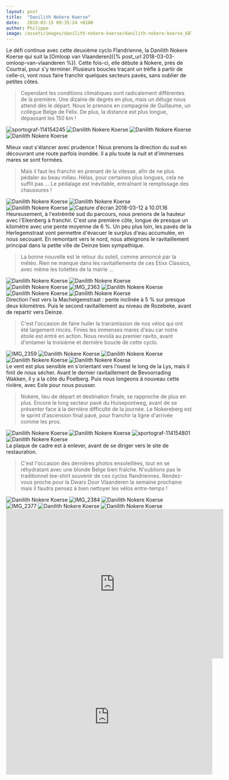 ```yaml
---
layout: post
title:  "Danilith Nokere Koerse"
date:   2018-03-15 09:35:24 +0100
author: Philippe
image: /assets/images/danilith-nokere-koerse/danilith-nokere-koerse_6874.jpg
---
```

Le défi continue avec cette deuxième cyclo Flandrienne, la Danilith Nokere Koerse qui suit la [Omloop van Vlaanderen]({% post_url 2018-03-03-omloop-van-vlaanderen %}).
Cette fois-ci, elle débute à Nokere, près de Courtrai, pour s'y terminer.
Plusieurs boucles traçant un trèfle à partir de celle-ci, vont nous faire franchir quelques secteurs pavés, sans oublier de petites côtes.
> Cependant les conditions climatiques sont radicalement différentes de la première.
Une dizaine de degrés en plus, mais un déluge nous attend dès le départ.
Nous le prenons en compagnie de Guillaume, un collègue Belge de Félix.
De plus, la distance est plus longue, dépassant les 150 km !

<div class="gallery-box">
  <div class="gallery">
<img src="/assets/images/danilith-nokere-koerse/danilith-nokere-koerse_6864.jpg" title="Pluie = danger !" alt="sportograf-114154245" >
<img src="/assets/images/danilith-nokere-koerse/danilith-nokere-koerse_6866.jpg" title="Etude du parcours" alt="Danilith Nokere Koerse" >
<img src="/assets/images/danilith-nokere-koerse/danilith-nokere-koerse_6871.jpg" title="" alt="Danilith Nokere Koerse" >
<img src="/assets/images/danilith-nokere-koerse/danilith-nokere-koerse_6887.jpg" title="Pluie abondante" alt="Danilith Nokere Koerse" >
</div>
</div>


Mieux vaut s'élancer avec prudence !
Nous prenons la direction du sud en découvrant une route parfois inondée.
Il a plu toute la nuit et d'immenses mares se sont formées.

> Mais il faut les franchir en prenant de la vitesse, afin de ne plus pédaler au beau milieu.
Hélas, pour certaines plus longues, cela ne suffit pas ...
Le pédalage est inévitable, entraînant le remplissage des chaussures !
<div class="gallery-box">
  <div class="gallery">
<img src="/assets/images/danilith-nokere-koerse/danilith-nokere-koerse_6881.jpg" title="Félix" alt="Danilith Nokere Koerse" >
<img src="/assets/images/danilith-nokere-koerse/danilith-nokere-koerse_6888.jpg" title="Sous le déluge ..." alt="Danilith Nokere Koerse" >
<img src="/assets/images/danilith-nokere-koerse/danilith-nokere-koerse_6892.jpg" title="Aquaplaning " alt="Danilith Nokere Koerse" >
<img src="/assets/images/danilith-nokere-koerse/danilith-nokere-koerse_6894.jpg" title="Comme les canards !" alt="Capture d’écran 2018-03-12 à 10.01.16" >
</div>
</div>
Heureusement, à l'extrémité sud du parcours, nous prenons de la hauteur avec l'Eikenberg à franchir.
C'est une première côte, longue de presque un kilomètre avec une pente moyenne de 6 %.
Un peu plus loin, les pavés de la Herlegemstraat vont permettre d'évacuer le surplus d'eau accumulée, en nous secouant.
En remontant vers le nord, nous atteignons le ravitaillement principal dans la petite ville de Deinze bien sympathique.

> La bonne nouvelle est le retour du soleil, comme annoncé par la météo.
Rien ne manque dans les ravitaillements de ces Etixx Classics, avec même les toilettes de la mairie ...
<div class="gallery-box">
  <div class="gallery">
<img src="/assets/images/danilith-nokere-koerse/danilith-nokere-koerse_6846.jpg" title="Suivi du parcours" alt="Danilith Nokere Koerse" >
<img src="/assets/images/danilith-nokere-koerse/danilith-nokere-koerse_6847.jpg" title="challenge Paris-Roubaix" alt="Danilith Nokere Koerse" >
<img src="/assets/images/danilith-nokere-koerse/danilith-nokere-koerse_6855.jpg" title="Casque crépi" alt="Danilith Nokere Koerse" >
<img src="/assets/images/danilith-nokere-koerse/danilith-nokere-koerse_6857.jpg" title="" alt="IMG_2363" >
<img src="/assets/images/danilith-nokere-koerse/danilith-nokere-koerse_6862.jpg" title="Produits Etixx" alt="Danilith Nokere Koerse" >
<img src="/assets/images/danilith-nokere-koerse/danilith-nokere-koerse_6868.jpg" title="Nettoyage maison" alt="Danilith Nokere Koerse" >
<img src="/assets/images/danilith-nokere-koerse/danilith-nokere-koerse_6869.jpg" title="Retour du soleil" alt="Danilith Nokere Koerse" >
</div>
</div>
Direction l'est vers la Machelgemstraat : pente inclinée à 5 % sur presque deux kilomètres.
Puis le second ravitaillement au niveau de Rozebeke, avant de repartir vers Deinze.

> C'est l'occasion de faire huiler la transmission de nos vélos qui ont été largement rincés.
Finies les immenses mares d'eau car notre étoile est entré en action.
Nous revoilà au premier ravito, avant d'entamer la troisième et dernière boucle de cette cyclo.
<div class="gallery-box">
  <div class="gallery">
<img src="/assets/images/danilith-nokere-koerse/danilith-nokere-koerse_6858.jpg" title="Retour du beau temps ..." alt="IMG_2359" >
<img src="/assets/images/danilith-nokere-koerse/danilith-nokere-koerse_6872.jpg" title="Félix, Guillaume et Philippe" alt="Danilith Nokere Koerse" >
<img src="/assets/images/danilith-nokere-koerse/danilith-nokere-koerse_6874.jpg" title="Three Moulins" alt="Danilith Nokere Koerse" >
<img src="/assets/images/danilith-nokere-koerse/danilith-nokere-koerse_6884.jpg" title="Félix sur ses pavés préférés !" alt="Danilith Nokere Koerse" >
<img src="/assets/images/danilith-nokere-koerse/danilith-nokere-koerse_6893.jpg" title="campagne Belge" alt="Danilith Nokere Koerse" >
</div>
</div>
Le vent est plus sensible en s'orientant vers l'ouest le long de la Lys, mais il finit de nous sécher.
Avant le dernier ravitaillement de Bevoorrading Wakken, il y a la côte du Poelberg.
Puis nous longeons à nouveau cette rivière, avec Eole pour nous pousser.

> Nokere, lieu de départ et destination finale, se rapproche de plus en plus.
Encore le long secteur pavé du Huisepontweg, avant de se présenter face à la dernière difficulté de la journée.
Le Nokereberg est le sprint d'ascension final pavé, pour franchir la ligne d'arrivée comme les pros.
<div class="gallery-box">
  <div class="gallery">
<img src="/assets/images/danilith-nokere-koerse/danilith-nokere-koerse_6873.jpg" title="Félix" alt="Danilith Nokere Koerse" >
<img src="/assets/images/danilith-nokere-koerse/danilith-nokere-koerse_6876.jpg" title="Sommet du Nokereberg" alt="Danilith Nokere Koerse" >
<img src="/assets/images/danilith-nokere-koerse/danilith-nokere-koerse_6880.jpg" title="relais ensoleillé" alt="sportograf-114154801" >
<img src="/assets/images/danilith-nokere-koerse/danilith-nokere-koerse_6891.jpg" title="" alt="Danilith Nokere Koerse" >
</div>
</div>
La plaque de cadre est à enlever, avant de se diriger vers le site de restauration.

> C'est l'occasion des dernières photos ensoleillées, tout en se réhydratant avec une blonde Belge bien fraîche.
N'oublions pas le traditionnel tee-shirt souvenir de ces cyclos flandriennes.
Rendez-vous proche pour la Dwars Door Vlaanderen la semaine prochaine mais il faudra pensez à bien nettoyer les vélos entre-temps !
<div class="gallery-box">
  <div class="gallery">
<img src="/assets/images/danilith-nokere-koerse/danilith-nokere-koerse_6848.jpg" title="Philippe, Guillaume et Félix" alt="Danilith Nokere Koerse" >
<img src="/assets/images/danilith-nokere-koerse/danilith-nokere-koerse_6849.jpg" title="réhydratation !" alt="IMG_2384" >
<img src="/assets/images/danilith-nokere-koerse/danilith-nokere-koerse_6851.jpg" title="Cherchez le drapeau ..." alt="Danilith Nokere Koerse" >
<img src="/assets/images/danilith-nokere-koerse/danilith-nokere-koerse_6852.jpg" title="" alt="IMG_2377" >
<img src="/assets/images/danilith-nokere-koerse/danilith-nokere-koerse_6853.jpg" title="Team Novo Nordisk" alt="Danilith Nokere Koerse" >
<img src="/assets/images/danilith-nokere-koerse/danilith-nokere-koerse_6855.jpg" title="Casque crépi" alt="Danilith Nokere Koerse" >
</div>
</div>

<center><iframe src="https://www.strava.com/activities/1447638039/embed/6377cea0bd57333451240cd7609f8bee05370f02" width="590" height="405" frameborder="0" scrolling="no"></iframe></center>

<center><iframe src="https://www.youtube.com/embed/FB6UbRck0Ms" width="560" height="315" frameborder="0" allowfullscreen="allowfullscreen"></iframe></center>